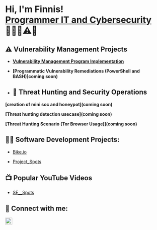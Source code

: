 <h1>Hi, I'm Finnis! <br/><a href="https://github.com/Feecasso?tab=repositories">Programmer IT and Cybersecurity </a><a href="https://www.linkedin.com/in/finnis-caldwell-67707473/"></a> 👨‍💻🔐⚠️🚨


## ⚠️ Vulnerability Management Projects
- **[Vulnerability Management Program Implementation](https://github.com/Feecasso/Vulnerability-Management-Program-Implementation)**
  
- **[Programmatic Vulnerability Remediations (PowerShell and BASH)]coming soon)**
- 
  ## 🚨 Threat Hunting and Security Operations
 **[creation of mini soc and honeypot](coming soon)**
 
  **[Threat hunting detection usecase](coming soon)**
  
 **[Threat Hunting Scenario (Tor Browser Usage)](coming soon)**

<h2>👨‍💻 Software Development Projects:</h2>

-  [Bike.io](https://feecasso.github.io/bike-service/)
  
- [Project_Spots](https://feecasso.github.io/se_project_spots/)

<h2>📺 Popular YouTube Videos</h2>

- [SE__Spots](https://www.youtube.com/watch?v=yE50EvqDgUw)

<h2> 🤳 Connect with me:</h2>

[<img align="left" alt="JoshMadakor | LinkedIn" width="22px" src="https://cdn.jsdelivr.net/npm/simple-icons@v3/icons/linkedin.svg" />][linkedin]

[linkedin]: https://www.linkedin.com/in/finnis-caldwell-67707473/
